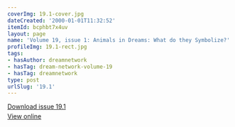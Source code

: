 ```yaml
---
coverImg: 19.1-cover.jpg
dateCreated: '2000-01-01T11:32:52'
itemId: bcphbt7x4uv
layout: page
name: 'Volume 19, issue 1: Animals in Dreams: What do they Symbolize?'
profileImg: 19.1-rect.jpg
tags:
- hasAuthor: dreamnetwork
- hasTag: dream-network-volume-19
- hasTag: dreamnetwork
type: post
urlSlug: '19.1'
---
```

<p style="margin-block-end: 5px; margin-block-start: 5px;"><a href="../files/pdfs/Volume_19/19.1-Dream-Network-Vol-19-No-1.pdf" download="">Download issue 19.1</a></p><p style="margin-block-end: 5px; margin-block-start: 5px;"><a href="../files/pdfs/Volume_19/19.1-Dream-Network-Vol-19-No-1.pdf">View online</a></p>